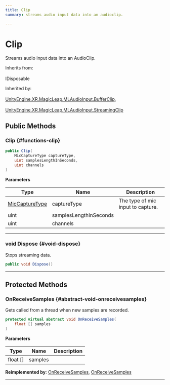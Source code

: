 ```yaml
---
title: Clip
summary: streams audio input data into an audioclip. 

---
```


# Clip




Streams audio input data into an AudioClip.   


Inherits from: <br></br>IDisposable

Inherited by: <br></br>[UnityEngine.XR.MagicLeap.MLAudioInput.BufferClip](/versioned_docs/version-22-Feb-2023/unity-api/api/UnityEngine.XR.MagicLeap/MLAudioInput/UnityEngine.XR.MagicLeap.MLAudioInput.BufferClip.md), <br></br>[UnityEngine.XR.MagicLeap.MLAudioInput.StreamingClip](/versioned_docs/version-22-Feb-2023/unity-api/api/UnityEngine.XR.MagicLeap/MLAudioInput/UnityEngine.XR.MagicLeap.MLAudioInput.StreamingClip.md)




## Public Methods

###  Clip {#functions-clip}

```csharp
public Clip(
    MicCaptureType captureType,
    uint samplesLengthInSeconds,
    uint channels
)
```


**Parameters**

| Type | Name  | Description  | 
|--|--|--|
| [MicCaptureType](/versioned_docs/version-22-Feb-2023/unity-api/api/UnityEngine.XR.MagicLeap/MLAudioInput/UnityEngine.XR.MagicLeap.MLAudioInput.md#enums-miccapturetype) |captureType|The type of mic input to capture. |
| uint |samplesLengthInSeconds||
| uint |channels||






-----------

### void Dispose {#void-dispose}

Stops streaming data. 

```csharp
public void Dispose()
```






-----------

## Protected Methods

### OnReceiveSamples {#abstract-void-onreceivesamples}

Gets called from a thread when new samples are recorded. 

```csharp
protected virtual abstract void OnReceiveSamples(
    float [] samples
)
```


**Parameters**

| Type | Name  | Description  | 
|--|--|--|
| float [] |samples||




**Reimplemented by**: [OnReceiveSamples](/versioned_docs/version-22-Feb-2023/unity-api/api/UnityEngine.XR.MagicLeap/MLAudioInput/UnityEngine.XR.MagicLeap.MLAudioInput.StreamingClip.md#override-void-onreceivesamples), [OnReceiveSamples](/versioned_docs/version-22-Feb-2023/unity-api/api/UnityEngine.XR.MagicLeap/MLAudioInput/UnityEngine.XR.MagicLeap.MLAudioInput.BufferClip.md#override-void-onreceivesamples)



-----------


